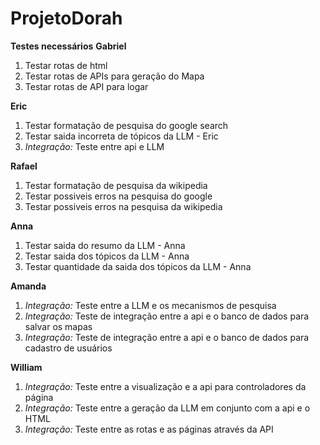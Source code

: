 # ProjetoDorah

**Testes necessários**
**Gabriel**
1. Testar rotas de html
2. Testar rotas de APIs para geração do Mapa
3. Testar rotas de API para logar

**Eric**
1. Testar formatação de pesquisa do google search
2. Testar saida incorreta de tópicos da LLM - Eric
3. *Integração:* Teste entre api e LLM

**Rafael**
1. Testar formatação de pesquisa da wikipedia
2. Testar possiveis erros na pesquisa do google
3. Testar possiveis erros na pesquisa da wikipedia

**Anna**
1. Testar saida do resumo da LLM - Anna 
2. Testar saida dos tópicos da LLM - Anna
3. Testar quantidade da saida dos tópicos da LLM - Anna

**Amanda**
1. *Integração:*  Teste entre a LLM e os mecanismos de pesquisa
2. *Integração:*  Teste de integração entre a api e o banco de dados para salvar os mapas
3. *Integração:*  Teste de integração entre a api e o banco de dados para cadastro de usuários

**William**
1. *Integração:*  Teste entre a visualização e a api para controladores da página
2. *Integração:*  Teste entre a geração da LLM em conjunto com a api e o HTML
3. *Integração:*  Teste entre as rotas e as páginas através da API
